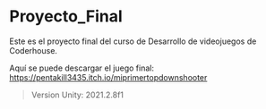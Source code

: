 # Proyecto_Final

Este es el proyecto final del curso de Desarrollo de videojuegos de Coderhouse.

Aquí se puede descargar el juego final:
https://pentakill3435.itch.io/miprimertopdownshooter


> Version Unity: 2021.2.8f1
